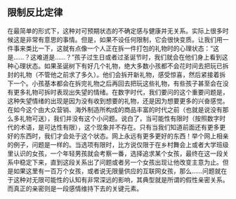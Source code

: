 ## 限制反比定律

在最简单的形式下，这种对可预期状态的不确定感与健康并无关系。实际上很多时候这是非常有意思的事情。但是，如果不设任何限制，它会很快变质。让我们用一件事来类比一下，这就有点像一个人正在拆一件打包的礼物时的心理状态：“这是……？这难道是……？”孩子过生日或者过圣诞节时，我们就会在他们身上看到这种心理状态。如果圣诞树下有好几个礼物，绝大多数小孩都不会花时间去把玩已拆封的礼物（不管他之前求了多久）。他们会拆开新礼物，感受惊喜，然后紧接着拆下一个。小孩基本都会在拆完礼物之后再回去把玩这些礼物，有些孩子甚至会在没有更多礼物可拆时表现出失望的情绪。在数字时代，我们要问的这个重要问题是，这种失望情绪的出现是因为没有收到想要的礼物，还是因为想要更多的兴奋感觉。在如今这个由大众营销、海外制造所构成的商品丰富的时代之前（也就是说没有那么多礼物可送），我们并没有这个小问题。说白了，当可能性有限时（按照数字时代的术语，是可达性有限），这个现象并不存在。只有当我们知道前面还有更多更好的东西时，我们才会处于这个状态。网上永远有更多更好的东西！举个网上相亲的例子，问题是一样的。当选项有限时，比方说仅限于在乡村舞会上或者大学班级里认识的女孩，一个年轻男孩就会考察一番，选择追求某个女孩，最终在这一段关系中稳定下来，直到这段关系出了问题或者另一个女孩出现让他改变主意为止。但是如果这里有一百万个女孩，或者说无限量供应的互联网女孩，那么……问题就在于这种对无限可能性的认知有非常深远的影响，其典型就是所谓的假性亲密关系。而真正的亲密则是一段感情维持下去的关键元素。